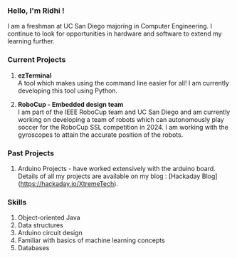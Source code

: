 ### Hello, I'm Ridhi !

I am a freshman at UC San Diego majoring in Computer Engineering. I continue to look for opportunities in hardware and software to extend my learning further.

### Current Projects

1. **ezTerminal**   
 A tool which makes using the command line easier for all! I am currently developing this tool using Python.
    
3. **RoboCup - Embedded design team**   
 I am part of the IEEE RoboCup team and UC San Diego and am currently working on developing a team of robots which can autonomously play soccer for the RoboCup SSL competition in 2024. I am working with the gyroscopes to attain the accurate position of the robots.

### Past Projects

1. Arduino Projects - have worked extensively with the arduino board. Details of all my projects are available on my blog : [Hackaday Blog] (https://hackaday.io/XtremeTech). 


### Skills

1. Object-oriented Java
3. Data structures
4. Arduino circuit design
5. Familiar with basics of machine learning concepts
6. Databases

   




